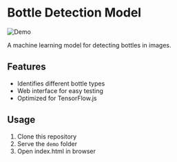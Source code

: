 # Bottle Detection Model

![Demo](demo.gif)

A machine learning model for detecting bottles in images.

## Features
- Identifies different bottle types
- Web interface for easy testing
- Optimized for TensorFlow.js

## Usage
1. Clone this repository
2. Serve the `demo` folder
3. Open index.html in browser
